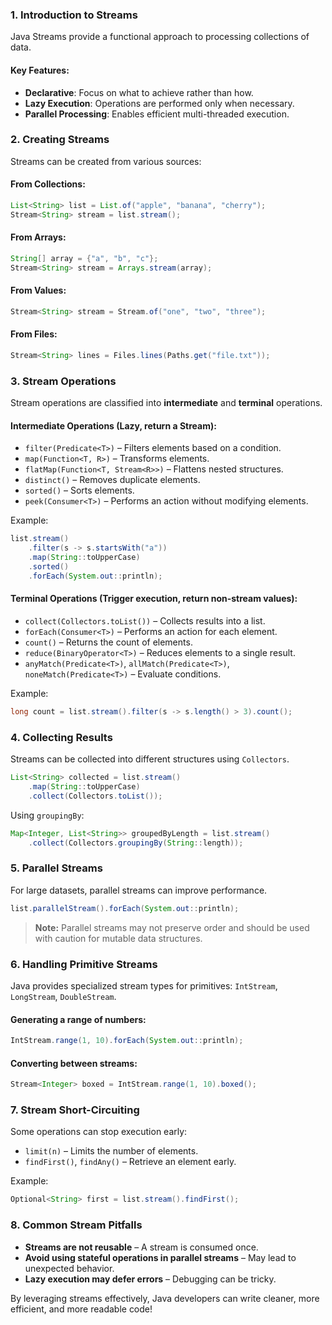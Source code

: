 ### 1. Introduction to Streams

Java Streams provide a functional approach to processing collections of data.

#### Key Features:

- **Declarative**: Focus on what to achieve rather than how.
- **Lazy Execution**: Operations are performed only when necessary.
- **Parallel Processing**: Enables efficient multi-threaded execution.

### 2. Creating Streams

Streams can be created from various sources:

#### From Collections:

```java
List<String> list = List.of("apple", "banana", "cherry");
Stream<String> stream = list.stream();
```

#### From Arrays:

```java
String[] array = {"a", "b", "c"};
Stream<String> stream = Arrays.stream(array);
```

#### From Values:

```java
Stream<String> stream = Stream.of("one", "two", "three");
```

#### From Files:

```java
Stream<String> lines = Files.lines(Paths.get("file.txt"));
```

### 3. Stream Operations

Stream operations are classified into **intermediate** and **terminal** operations.

#### **Intermediate Operations** (Lazy, return a Stream):

- `filter(Predicate<T>)` – Filters elements based on a condition.
- `map(Function<T, R>)` – Transforms elements.
- `flatMap(Function<T, Stream<R>>)` – Flattens nested structures.
- `distinct()` – Removes duplicate elements.
- `sorted()` – Sorts elements.
- `peek(Consumer<T>)` – Performs an action without modifying elements.

Example:

```java
list.stream()
    .filter(s -> s.startsWith("a"))
    .map(String::toUpperCase)
    .sorted()
    .forEach(System.out::println);
```

#### **Terminal Operations** (Trigger execution, return non-stream values):

- `collect(Collectors.toList())` – Collects results into a list.
- `forEach(Consumer<T>)` – Performs an action for each element.
- `count()` – Returns the count of elements.
- `reduce(BinaryOperator<T>)` – Reduces elements to a single result.
- `anyMatch(Predicate<T>)`, `allMatch(Predicate<T>)`, `noneMatch(Predicate<T>)` – Evaluate conditions.

Example:

```java
long count = list.stream().filter(s -> s.length() > 3).count();
```

### 4. Collecting Results

Streams can be collected into different structures using `Collectors`.

```java
List<String> collected = list.stream()
    .map(String::toUpperCase)
    .collect(Collectors.toList());
```

Using `groupingBy`:

```java
Map<Integer, List<String>> groupedByLength = list.stream()
    .collect(Collectors.groupingBy(String::length));
```

### 5. Parallel Streams

For large datasets, parallel streams can improve performance.

```java
list.parallelStream().forEach(System.out::println);
```

> **Note:** Parallel streams may not preserve order and should be used with caution for mutable data structures.

### 6. Handling Primitive Streams

Java provides specialized stream types for primitives: `IntStream`, `LongStream`, `DoubleStream`.

#### Generating a range of numbers:

```java
IntStream.range(1, 10).forEach(System.out::println);
```

#### Converting between streams:

```java
Stream<Integer> boxed = IntStream.range(1, 10).boxed();
```

### 7. Stream Short-Circuiting

Some operations can stop execution early:

- `limit(n)` – Limits the number of elements.
- `findFirst()`, `findAny()` – Retrieve an element early.

Example:

```java
Optional<String> first = list.stream().findFirst();
```

### 8. Common Stream Pitfalls

- **Streams are not reusable** – A stream is consumed once.
- **Avoid using stateful operations in parallel streams** – May lead to unexpected behavior.
- **Lazy execution may defer errors** – Debugging can be tricky.

By leveraging streams effectively, Java developers can write cleaner, more efficient, and more readable code!